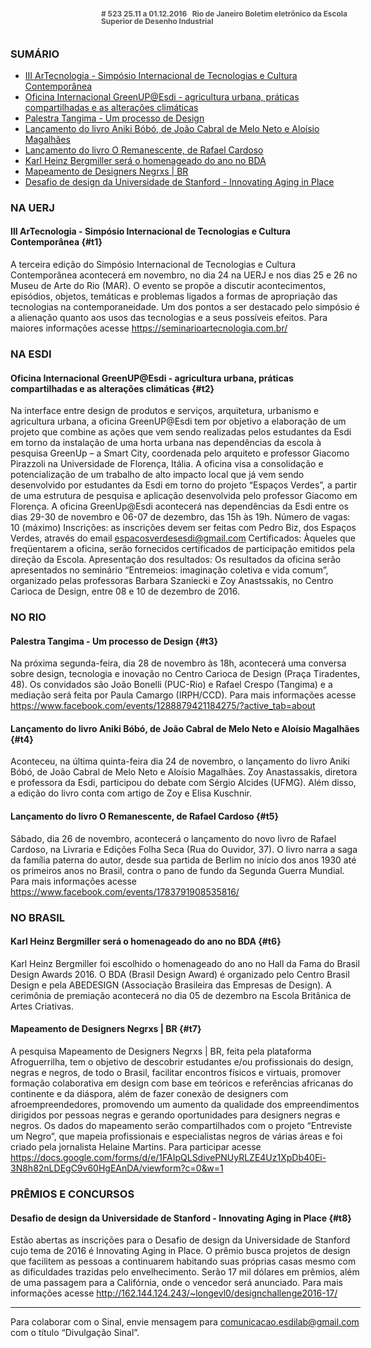 <!--
---
title: sinal 523 Esdi
-->
<div style="  width:40em;max-width: 40em;margin: 0 auto;" markdown=1>

<div style="background:url(img/selo.png) no-repeat;line-height:1em;font-size:0.85em;font-weight:bold;color:#555;padding: 0 0 0 145px;margin:0 0 3em 0;" markdown="1">
# 523
25.11 a 01.12.2016   Rio de Janeiro   
Boletim eletrônico da Escola Superior de Desenho Industrial
</div>


### SUMÁRIO 

  * [III ArTecnologia - Simpósio Internacional de Tecnologias e Cultura Contemporânea](#t1)
  * [Oficina Internacional GreenUP@Esdi - agricultura urbana, práticas compartilhadas e as alterações climáticas](#t2)
  * [Palestra Tangima - Um processo de Design](#t3)
  * [Lançamento do livro Aniki Bóbó, de João Cabral de Melo Neto e Aloísio Magalhães](#t4)
  * [Lançamento do livro O Remanescente, de Rafael Cardoso](#t5)
  * [Karl Heinz Bergmiller será o homenageado do ano no BDA](#t6)
  * [Mapeamento de Designers Negrxs | BR](#t7)
  * [Desafio de design da Universidade de Stanford - Innovating Aging in Place](#t8)
 

### NA UERJ

#### III ArTecnologia - Simpósio Internacional de Tecnologias e Cultura Contemporânea {#t1}

A terceira edição do Simpósio Internacional de Tecnologias e Cultura Contemporânea acontecerá em novembro, no dia 24 na UERJ e nos dias 25 e 26 no Museu de Arte do Rio (MAR). O evento se propõe a discutir acontecimentos, episódios, objetos, temáticas e problemas ligados a formas de apropriação das tecnologias na contemporaneidade. Um dos pontos a ser destacado pelo simpósio é a alienação quanto aos usos das tecnologias e a seus possíveis efeitos. Para maiores informações acesse https://seminarioartecnologia.com.br/ 


### NA ESDI

#### Oficina Internacional GreenUP@Esdi - agricultura urbana, práticas compartilhadas e as alterações climáticas {#t2}

Na interface entre design de produtos e serviços, arquitetura, urbanismo e agricultura urbana, a oficina GreenUP@Esdi tem por objetivo a elaboração de um projeto que combine as ações que vem sendo realizadas pelos estudantes da Esdi em torno da instalação de uma horta urbana nas dependências da escola à pesquisa GreenUp – a Smart City, coordenada pelo arquiteto e professor Giacomo Pirazzoli na Universidade de Florença, Itália. A oficina visa a consolidação e potencialização de um trabalho de alto impacto local que já vem sendo desenvolvido por estudantes da Esdi em torno do projeto “Espaços Verdes”, a partir de uma estrutura de pesquisa e aplicação desenvolvida pelo professor Giacomo em Florença. 
A oficina GreenUp@Esdi acontecerá nas dependências da Esdi entre os dias 29-30 de novembro e 06-07 de dezembro, das 15h às 19h.
Número de vagas: 10 (máximo)
Inscrições: as inscrições devem ser feitas com Pedro Biz, dos Espaços Verdes, através do email espacosverdesesdi@gmail.com
Certificados: Àqueles que freqüentarem a oficina, serão fornecidos certificados de participação emitidos pela direção da Escola.
Apresentação dos resultados: Os resultados da oficina serão apresentados no seminário “Entremeios: imaginação coletiva e vida comum”, organizado pelas professoras Barbara Szaniecki e Zoy Anastssakis, no Centro Carioca de Design, entre 08 e 10 de dezembro de 2016.


### NO RIO

#### Palestra Tangima - Um processo de Design {#t3}

Na próxima segunda-feira, dia 28 de novembro às 18h, acontecerá uma conversa sobre design, tecnologia e inovação no Centro Carioca de Design (Praça Tiradentes, 48). Os convidados são João Bonelli (PUC-Rio) e Rafael Crespo (Tangima) e a mediação será feita por Paula Camargo (IRPH/CCD). Para mais informações acesse https://www.facebook.com/events/1288879421184275/?active_tab=about 


#### Lançamento do livro Aniki Bóbó, de João Cabral de Melo Neto e Aloísio Magalhães {#t4} 

Aconteceu, na última quinta-feira dia 24 de novembro, o lançamento do livro Aniki Bóbó, de João Cabral de Melo Neto e Aloísio Magalhães. Zoy Anastassakis, diretora e professora da Esdi, participou do debate com Sérgio Alcides (UFMG). Além disso, a edição do livro conta com artigo de Zoy e Elisa Kuschnir. 


#### Lançamento do livro O Remanescente, de Rafael Cardoso {#t5} 

Sábado, dia 26 de novembro, acontecerá o lançamento do novo livro de Rafael Cardoso, na Livraria e Edições Folha Seca (Rua do Ouvidor, 37). O livro narra a saga da família paterna do autor, desde sua partida de Berlim no início dos anos 1930 até os primeiros anos no Brasil, contra o pano de fundo da Segunda Guerra Mundial.  Para mais informações acesse https://www.facebook.com/events/1783791908535816/ 

### NO BRASIL

#### Karl Heinz Bergmiller será o homenageado do ano no BDA {#t6}

Karl Heinz Bergmiller foi escolhido o homenageado do ano no Hall da Fama do Brasil Design Awards 2016. O BDA (Brasil Design Award) é organizado pelo Centro Brasil Design e pela ABEDESIGN (Associação Brasileira das Empresas de Design). A cerimônia de premiação acontecerá no dia 05 de dezembro na Escola Britânica de Artes Criativas. 


#### Mapeamento de Designers Negrxs | BR {#t7} 

A pesquisa Mapeamento de Designers Negrxs | BR, feita pela plataforma Afroguerrilha, tem o objetivo de descobrir estudantes e/ou profissionais do design, negras e negros, de todo o Brasil, facilitar encontros físicos e virtuais, promover formação colaborativa em design com base em teóricos e referências africanas do continente e da diáspora, além de fazer conexão de designers com afroempreendedores, promovendo um aumento da qualidade dos empreendimentos dirigidos por pessoas negras e gerando oportunidades para designers negras e negros. Os dados do mapeamento serão compartilhados com o projeto “Entreviste um Negro”, que mapeia profissionais e especialistas negros de várias áreas e foi criado pela jornalista Helaine Martins. Para participar acesse https://docs.google.com/forms/d/e/1FAIpQLSdivePNUyRLZE4Uz1XpDb40Ei-3N8h82nLDEgC9v60HgEAnDA/viewform?c=0&w=1 


### PRÊMIOS E CONCURSOS

#### Desafio de design da Universidade de Stanford - Innovating Aging in Place {#t8}

Estão abertas as inscrições para o Desafio de design da Universidade de Stanford cujo tema de 2016 é Innovating Aging in Place. O prêmio busca projetos de design que facilitem as pessoas a continuarem habitando suas próprias casas mesmo com as dificuldades trazidas pelo envelhecimento. Serão 17 mil dólares em prêmios, além de uma passagem para a Califórnia, onde o vencedor será anunciado. Para mais informações acesse http://162.144.124.243/~longevl0/designchallenge2016-17/ 


- - - 

Para colaborar com o Sinal, envie mensagem para [comunicacao.esdilab@gmail.com](mailto:comunicacao.esdilab@gmail.com) com o título “Divulgação Sinal”.

</div>

<img src="img/selo.png" style="display:none;opacity:0;width:0;height:0;" />

